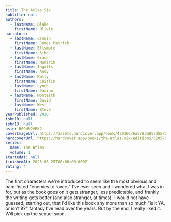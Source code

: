 ```yaml
---
title: The Atlas Six
subtitle: null
authors:
  - lastName: Blake
    firstName: Olivie
narrators:
  - lastName: Cronin
    firstName: James Patrick
  - lastName: Ellsmore
    firstName: Siho
  - lastName: Grace
    firstName: Munirih
  - lastName: Ingalls
    firstName: Andy
  - lastName: Kelly
    firstName: Caitlin
  - lastName: Lynch
    firstName: Damian
  - lastName: Monteith
    firstName: David
  - lastName: West
    firstName: Steve
yearPublished: 2020
isbn10: null
isbn13: null
asin: B09HN2VBK2
coverImageUrl: https://assets.hardcover.app/book/429366/6a5783a057d557246b65905636e8792f1642864d.jpeg
hardcoverUrl: https://hardcover.app/books/the-atlas-six/editions/32057523
series:
  name: The Atlas
  volume: 1
startedAt: null
finishedAt: 2025-06-25T00:00:00.000Z
rating: 4
---
```


The first characters we're introduced to seem like the most obvious and ham-fisted "enemies to lovers" I've ever seen and I wondered what I was in for, but as the book goes on it gets stranger, less predictable, and frankly the writing gets better (and also stranger, at times). I would not have guessed, starting out, that I'd like this book any more than so much "is it YA, or isn't it?" fantasy I've read over the years. But by the end, I really liked it. Will pick up the sequel soon.

